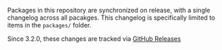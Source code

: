 Packages in this repository are synchronized on release, with a single changelog across all pacakges. This changelog is specifically limited to items in the `packages/` folder.

Since 3.2.0, these changes are tracked via [GitHub Releases](https://github.com/taskless/taskless/releases)

<!-- No change, updating README only -->
